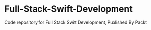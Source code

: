 # Full-Stack-Swift-Development
Code repository for Full Stack Swift Development, Published By Packt
